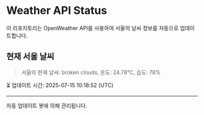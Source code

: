 
# Weather API Status

이 리포지토리는 OpenWeather API를 사용하여 서울의 날씨 정보를 자동으로 업데이트합니다.

## 현재 서울 날씨
> 서울의 현재 날씨: broken clouds, 온도: 24.78°C, 습도: 78%

⏳ 업데이트 시간: 2025-07-15 10:18:52 (UTC)

---
자동 업데이트 봇에 의해 관리됩니다.
